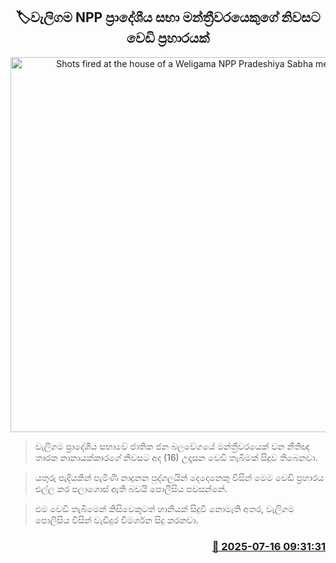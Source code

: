 <p align='center'><b><h2 align='center' title='Shots fired at the house of a Weligama NPP Pradeshiya Sabha member'>🏷වැලිගම NPP ප්‍රාදේශීය සභා මන්ත්‍රීවරයෙකුගේ නිවසට වෙඩි ප්‍රහාරයක්</h2></b></p>
<p align='center'><img src='https://helakuru.sgp1.cdn.digitaloceanspaces.com/esana/images/lib/crime-death.jpg' width='600' alt='Shots fired at the house of a Weligama NPP Pradeshiya Sabha member'></p>

> වැලිගම ප්‍රාදේශීය සභාවේ ජාතික ජන බලවේගයේ මන්ත්‍රීවරයෙක් වන නීතිඥ තාරක නානායක්කාරගේ නිවසට අද (16) උදෑසන වෙඩි තැබීමක් සිදුව තිබෙනවා.

> යතුරු පැදියකින් පැමිණි නාදුනන පුද්ගලයින් දෙදෙනෙකු විසින් මෙම වෙඩි ප්‍රහාරය එල්ල කර පලාගොස් ඇති බවයි පොලීසිය පවසන්නේ.

> එම වෙඩි තැබීමෙන් කිසිවෙකුටත් හානියක් සිදුවී නොමැති අතර, වැලිගම පොලිසිය විසින් වැඩිදුර විමර්ශන සිදු කරනවා.



<h3 align='right'><a href='https://www.helakuru.lk/esana/p/111889/'>📅 2025-07-16 09:31:31</a></h3>
